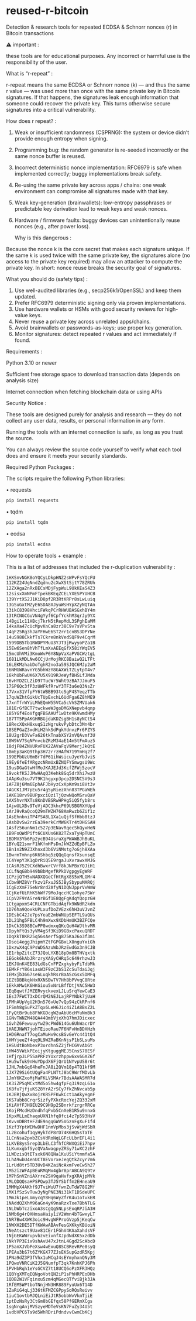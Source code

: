 # reused-r-bitcoin
Detection & research tools for repeated ECDSA & Schnorr nonces (r) in Bitcoin transactions



⚠️ important :

these tools are for educational purposes. Any incorrect or harmful use is the responsibility of the user.

What is “r-repeat” :

r-repeat means the same ECDSA or Schnorr nonce (k) — and thus the same r value — was used more than once with the same private key in Bitcoin signatures. If that happens, the signatures leak enough information that someone could recover the private key. This turns otherwise secure signatures into a critical vulnerability.

How does r repeat? :
1. Weak or insufficient randomness (CSPRNG): the system or device didn’t provide enough entropy when signing.
2. Programming bug: the random generator is re-seeded incorrectly or the same nonce buffer is reused.
3. Incorrect deterministic nonce implementation: RFC6979 is safe when implemented correctly; buggy implementations break safety.
4. Re-using the same private key across apps / chains: one weak environment can compromise all signatures made with that key.
5. Weak key-generation (brainwallets): low-entropy passphrases or predictable key derivation lead to weak keys and weak nonces.
6. Hardware / firmware faults: buggy devices can unintentionally reuse nonces (e.g., after power loss).

   Why is this dangerous :
   
Because the nonce k is the core secret that makes each signature unique. If the same k is used twice with the same private key, the signatures alone (no access to the private key required) may allow an attacker to compute the private key. In short: nonce reuse breaks the security goal of signatures.

What you should do (safety tips) :
1. Use well-audited libraries (e.g., secp256k1/OpenSSL) and keep them updated.
2. Prefer RFC6979 deterministic signing only via proven implementations.
3. Use hardware wallets or HSMs with good security reviews for high-value keys.
4. Never reuse a private key across unrelated apps/chains.
5. Avoid brainwallets or passwords-as-keys; use proper key generation.
6. Monitor signatures: detect repeated r values and act immediately if found.

Requirements :

Python 3.10 or newer

Sufficient free storage space to download transaction data (depends on analysis size)

Internet connection when fetching blockchain data or using APIs

Security Notice :

These tools are designed purely for analysis and research — they do not collect any user data, results, or personal information in any form.

Running the tools with an internet connection is safe, as long as you trust the source.

You can always review the source code yourself to verify what each tool does and ensure it meets your security standards.

Required Python Packages :

The scripts require the following Python libraries:

• requests
```bash
pip install requests
```
• tqdm
```bash
pip install tqdm
```
• ecdsa
```bash
pip install ecdsa
```
How to operate tools + example :

This is a list of addresses that included the r-duplication vulnerability :
```bash
1HXSnvNGK8oYQCyLDkpHNZ2sWPvFsYQcFU
112KZ24UgNndZqdnu2cXwXStSjtY78ZRUh
12ZXAga2nRxBECsMDjFypWuL9UkKEaS4Z3
12sisxXmNPmFTpekBKEqZCELYXESPYUHCB
139YrtXS2J1KiD8pf2R3RtKRPr8sLwLuiq
13GSuGxtMZyE6SDA8XJyuWsHYpXZyNQTAn
13ikC8398HhciFWkqPCrRHWUBASGxhBY4m
13tRCNGCGuVN4gYyf6CpfYckhM3qrJy9YX
14Bgi1c11HBcj7krN5tRepMdL3SPghEaMM
14kaXa47cUcMpvKnCa8zr38C9v7sVPxSta
14qF25Rg3hJaYFHwE6ST2rr1cnBS3DPYNe
14uS988CkkfTs7Ckre8nkVedSQF9v4CqrM
1599DB5Tb1RWDPYMuU3YJT3jRwyyoPZa1B
15Ew6Sen8hVhTfLmXvAEEqGfX58iYWqEV5
15mcUhVMi3KmoWvP6Y8NpVaXaPVGCWztgL
1681LkMDLNw6CCjUrMojRKC8BaiwQ2LTFt
16LEKMzhabDoTghR2no3a59SJQC6MJp2aM
16NMGWRavnYG5bhWzY8GAXWiTZLytpT4v7
16khUbFwUK6X7U5X919RJeWyfBHSLfJMda
16vHYDZCLZiD97TucWr5Wht9zBA7JJmuF5
17SP6Qc3fP3zUWFkfRrwY3TF3a6eQ3NsZr
17Vxv31VfpFY6tWBBB93tcSgP4SYeqzTTb
17quWZhtGikUcTUpExchL6UdFga6Z8hME9
17xnTfrWYiLMhEQmW55VCa5cVhSZMVUak6
181ErGfBCT7twckweWJgoDMGXNepvb4qnp
185YGf4EoVfgqFBSAAUf1wDte9KVwmdHMy
187TT5PpAKGHRBGjdaKDZsgBH1s8yNCtS4
18RecXQxH8xuqS1zNgrukvPybDtc3Mn4br
18SEPGaZ3xdHiH2hkSdPgkYdnvzPr6PZYS
18U2grD3VwFa626tkTnabXSY2nVQAvmf3U
18W9kV7SqNPnvcbZRzM34aE14m5tFmAuz5
18djF84ZNVURvFUX2ZAVaFqV9MerjJkQtE
18mEp3aKQ9thp3H72rrzHAfW719YmHq2f7
199EPbUzU6mBr7dP61ihWsicuJyeYbJviS
19Ey6feEfARgzcNRmUxBZNQFYSmwgsU9Wc
19usDGaGtwHfMoJKAJEJd3KcfZFWj5zocV
19vokfKSJJMwHAqQ3Kehk8Gq5drXhi7wzU
1AApKu3su7VT9K1hgyxp3pcp2DSNC5V9s3
1AFZ8j6Mm6EphAFJbHyzCxKpKm9si8Vt3v
1AGCK1JM7pEu5r4g5yRiezXhn83TPGaWEh
1AKE18rv9BUPpxciQziTjQzwNQoMSrvQaV
1AX5hvrNXTs8KnDVBSRwHPHg5iQ5fyb8rs
1AjwULXBv9TeVjADC3khcP69USBGRXYUpd
1ArJ9vRaQcoQ29mTWZH768AmRwzb6Zif1z
1AsEhnbniTP4YSA8L1Xa1uQjfSfHbb8tzJ
1AsbDvSw2rzEa39erkCrMW6KTr4tDHGSAH
1Asfz56unNm1c527p3ENavRqecShQyxHeN
1B9FoQWdPift6CUXUs6K82TZxaTyHpTUnC
1BDMV3Yb6Pp2ycB94UsruXgPWAWBJhBuKL
1BYuQ21smrF1hKfmHPsDnJkWZZdEpBFLZo
1Bn1n2N9Z3Xhnxd3b6ViNMstg7oGjh8XAa
1BwrmTmhnp6K6Shbq5zQQqGqnsfXsunsqE
1C4YepY3K1gDrRiQ5E9rgaJuXvrawxXMJG
1CAsRJ5Z9CXdhBwxrCVrf8kJNPBxYQJiH1
1CLfNqGBb949bBbMgefRPkDVgpgyEgWRF
1CPzjQTH5vNADXQGeCfHtRgX8S5xMLGMr4
1Cbw9MZ8Vrfkzv1FxuJS5JBySbypuMARQj
1CgEzXmF7SeNr8rd2AfyN1DQNJpprVxWmW
1CjKefUiRhK5hWf79MoJqccHC1ohye7SWr
1CpV2F9YASreNrBGf1E8QgFgKdqYQopzGH
1CtgapxmS4CRLCNFGTbidAqfk9WNdR2kdn
1D76ha9QoxkUPLxufDoZVEzx6hH3uVJvnZ
1DEsbC42Je7psYeaE2mbWNUpSEFTL9aQUs
1DL21hg5FBLC4h9mXwx9XDbHmUK3BZFCQe
1DkCk3S98BCwPP8wdmxqQKcQoH4WJthvMR
1DpyhFtQs3yVM4gSf3KiD9GBxcPaxuQRDT
1DqXkT8KR25q56sAerfSg875KaJ6o3f3mi
1Dsoi4eggJhipmYZtFGPGBxLX8nguYxiGh
1DxzwX4qC9PsWDSAzuWbJRzEwdGx3n9CJB
1E1rbpZitcZ73JQoLYXB18pDm8BTHVqxtk
1EGok6kAbJRrzryXAGyCHRq5c649rhzwJ3
1EKJUnK4EE83LdGsCnFPZxgkybyFiTdbMk
1EMkFrY86siasW3F9zC2bS1ZcSuTdaiJqj
1EMxjb3667se6LuqkhRsrBaAScGsx5DMFq
1EZtDBBkqkHxRXNSBwTV7HhBbPVvqC8Rte
1EkkAMw1K6HKGiou5vNrLBffDtjVAC5HW3
1EqBqwtfJMZERvyckvexLJLuSrqYewCaE3
1Es37FWCT3xDCrQM2NEJLajRPYNbk7jUaH
1FMhAUpVgU2H3n576vUe7vQp94zCkRPnf6
1FSmh8gSuPkZTqx6LeH6Jic4iZ1A8BsZ2L
1FyQtBr9ub8FhKGDcgW2uAbU6cHYuNmBk3
1GNvTWNZM48QA44QmbVjxXhQ7hmJDicxec
1GvhZ6FewuuyYwZ9cPWd614Gu6UhWacrDY
1HAEJNWN7johTEiooRau7F6NFvHnBDXHzh
1HDGRnafT7ogCaMuHx9csBGvGeYc441tQ4
1HMYjeeZf4qq9L9WZRaBKnNjsP1bSLsuMs
1HSUdtBoNbexP3ordhnSZ2jfHCGVvAbGt
1HW45VWikPEoijyKtguggMEJ5CnsS78ESf
1HfjrpJLP5SaPRFzYUxrzhppw6xv6GXZ6f
1Hu5wfuk9nHuYDpdX6FjQrU1NYvpUS8r6t
1JHL7mbGq64heFnJA8i2QVm18p4TQ1kf9M
1JX7Z9Si6tUQgFa4PLNTtJ8bC9WrfMDvLb
1JmY6KZxoMjMaFKLVSMAr7BdsAAWASMR7d
1K3iZPSqMCxtMd5o5hw4gfpFq3i9zqL61o
1K8fu7jfjuKS28YrA2rSCy7fkZhNvcab5p
1KJERjQwXx8ojrKRSPFKwkCct1aAkyHgnF
1KS7abb8CrqrSizfyPXkcRocYejZQ332xM
1KiAVfFJH9EU29C9H9p2SBnrkfzrgrRRCe
1KojFMcdHzDndhfqPxb5CnXeB1R5u9nnxG
1KpxMLLmEhaqoUXN1hfq8fci4z7p593HsV
1KvvnDBRtHFZdE9ngqGWV5VGznFgXuF1fd
1Kzf3YptWEMwDHF1nmVpMbs3jSvWjWdSbR
1L2Bcohuf1qyHykTdP8rD74K6HQSsTaTE
1LCnNsa2pxbZCsVdRoNqLGFcULbrEFL4i1
1LKVE8ys5rep3LbELC3fhfCRWXQiEi7hpv
1LKumxgbfSycQVaAwagpyZRSy71wXC2zhF
1LWDzisQtETsxk6N8QNa1KuUSiYtmmfa5A
1LhA9wbU4enUCT8EVorxeJegQtkZcyr7m6
1LrUd8tr5TD3UvD4KZaiNcAxmFveCw5h27
1M52izWFApBEuRMqMx4gbr8prABCA9Q9tv
1M7hSnVZniAXrre2SH9qaHvfxgXRAjpMVk
1MLQDQQsaHPSPQwp3TJ5YSbffm2EHneaU9
1MMMpX4AKhf9JTviWuU7fwnZuTdW78G2Mf
1MX1fSzSvTuw3yNgPNE3Ni31kT1DSdeUPC
1MmJk1peLVmycqY8Hq6WyZfrK4u1oTvkER
1NAddQ2XhM96aGn4yK9naRzxTxe7BbNTLG
1NLbWbTczixoA3sCgQg5NLpsExqRPJiA3H
1NMb6g4rQXHmsaHaiy1iV2Wmn4bTGwxyLT
1NR7Bw4XWK3oic9HvgWFProGVzp5jKeqCw
1NWXH2DE5DTfKWAwABAvFesGXKkyKBUoiN
1NeAtszct9Uav81CEr1FGhV4KAaXahdsVF
1NjGEKWWrupvbzvEivnfXJpdNdXK5xzdDb
1NkYPP3Eix9shAvU47xJtnL4Ggd2ScAbcD
1P5anXJVbPeXsw4wExuQ8SCBRevRPe8syQ
1PEAu3bS7t6ZYKGX77ZJsEKSupGzdR5Kpj
1PNa9dZ3P3fVhx1uMCqJ4sEYmyhxnQNy3M
1PQwoVNRCiK2J5GNumfpT3qk7KnhKPJ6Ph
1PVHbRqh1eYsGCVZ7t18UCQ6oPzXFR3HQz
1QBYgXMTqEQNgoVotQN2iP1sPhHRPEoDHb
1QDB2W1VFqinxu5zm4qMGecQTfviBjk3JA
1RfEM5WPtboTNnjHN3HR889FyuUx6T14D
1ZaRiG4qLj336tKFMZCGPpySoRQsReivv
1iuC1ovtbMJQLniEiJtR5obbWvVkmTjiE
1ptDzNsRy3CtGm8bGEfqx58PfGERmXCgs
1sgNrgAnjMVSzyeMDTeVsKN7FuZy34U5t
1vdbVPC6Ts9d5WhRDriPdndvvCwmCbKCj
```
